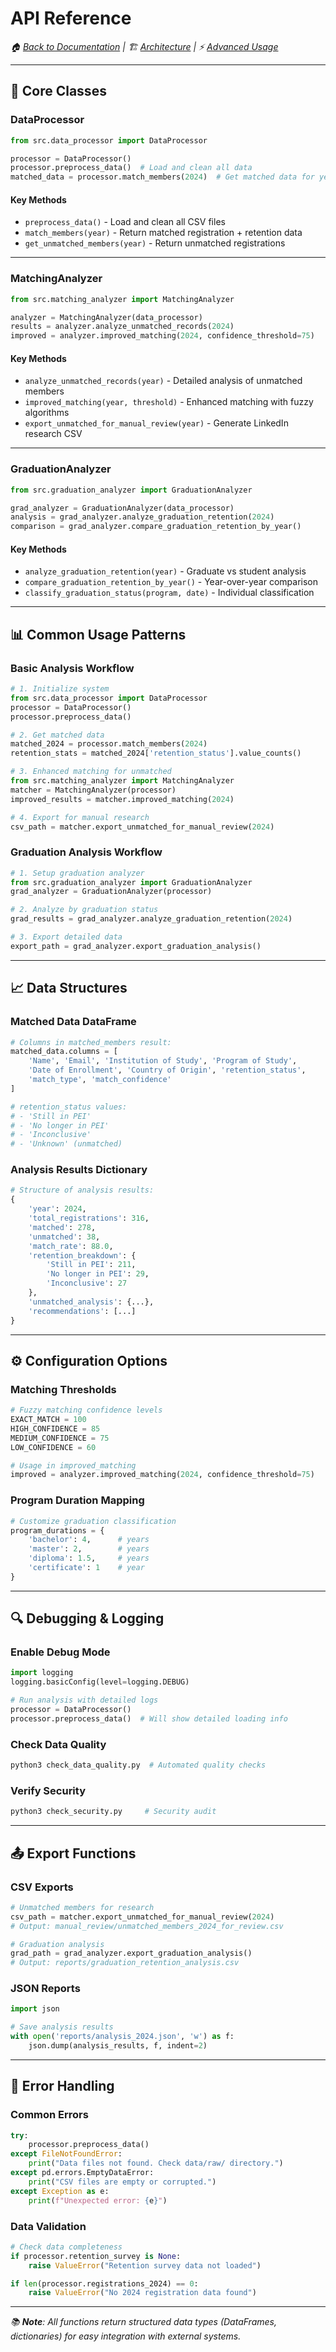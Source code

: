# API Reference

*🏠 [Back to Documentation](../README.md) | 🏗️ [Architecture](architecture.md) | ⚡ [Advanced Usage](advanced-usage.md)*

---

## 🔧 Core Classes

### **DataProcessor**
```python
from src.data_processor import DataProcessor

processor = DataProcessor()
processor.preprocess_data()  # Load and clean all data
matched_data = processor.match_members(2024)  # Get matched data for year
```

#### **Key Methods**
- `preprocess_data()` - Load and clean all CSV files
- `match_members(year)` - Return matched registration + retention data
- `get_unmatched_members(year)` - Return unmatched registrations

---

### **MatchingAnalyzer**
```python
from src.matching_analyzer import MatchingAnalyzer

analyzer = MatchingAnalyzer(data_processor)
results = analyzer.analyze_unmatched_records(2024)
improved = analyzer.improved_matching(2024, confidence_threshold=75)
```

#### **Key Methods**
- `analyze_unmatched_records(year)` - Detailed analysis of unmatched members
- `improved_matching(year, threshold)` - Enhanced matching with fuzzy algorithms
- `export_unmatched_for_manual_review(year)` - Generate LinkedIn research CSV

---

### **GraduationAnalyzer**  
```python
from src.graduation_analyzer import GraduationAnalyzer

grad_analyzer = GraduationAnalyzer(data_processor)
analysis = grad_analyzer.analyze_graduation_retention(2024)
comparison = grad_analyzer.compare_graduation_retention_by_year()
```

#### **Key Methods**
- `analyze_graduation_retention(year)` - Graduate vs student analysis
- `compare_graduation_retention_by_year()` - Year-over-year comparison
- `classify_graduation_status(program, date)` - Individual classification

---

## 📊 Common Usage Patterns

### **Basic Analysis Workflow**
```python
# 1. Initialize system
from src.data_processor import DataProcessor
processor = DataProcessor()
processor.preprocess_data()

# 2. Get matched data
matched_2024 = processor.match_members(2024)
retention_stats = matched_2024['retention_status'].value_counts()

# 3. Enhanced matching for unmatched
from src.matching_analyzer import MatchingAnalyzer
matcher = MatchingAnalyzer(processor)
improved_results = matcher.improved_matching(2024)

# 4. Export for manual research
csv_path = matcher.export_unmatched_for_manual_review(2024)
```

### **Graduation Analysis Workflow**
```python
# 1. Setup graduation analyzer
from src.graduation_analyzer import GraduationAnalyzer
grad_analyzer = GraduationAnalyzer(processor)

# 2. Analyze by graduation status
grad_results = grad_analyzer.analyze_graduation_retention(2024)

# 3. Export detailed data
export_path = grad_analyzer.export_graduation_analysis()
```

---

## 📈 Data Structures

### **Matched Data DataFrame**
```python
# Columns in matched_members result:
matched_data.columns = [
    'Name', 'Email', 'Institution of Study', 'Program of Study',
    'Date of Enrollment', 'Country of Origin', 'retention_status',
    'match_type', 'match_confidence'
]

# retention_status values:
# - 'Still in PEI'
# - 'No longer in PEI' 
# - 'Inconclusive'
# - 'Unknown' (unmatched)
```

### **Analysis Results Dictionary**
```python
# Structure of analysis results:
{
    'year': 2024,
    'total_registrations': 316,
    'matched': 278,
    'unmatched': 38,
    'match_rate': 88.0,
    'retention_breakdown': {
        'Still in PEI': 211,
        'No longer in PEI': 29,
        'Inconclusive': 27
    },
    'unmatched_analysis': {...},
    'recommendations': [...]
}
```

---

## ⚙️ Configuration Options

### **Matching Thresholds**
```python
# Fuzzy matching confidence levels
EXACT_MATCH = 100
HIGH_CONFIDENCE = 85
MEDIUM_CONFIDENCE = 75
LOW_CONFIDENCE = 60

# Usage in improved_matching
improved = analyzer.improved_matching(2024, confidence_threshold=75)
```

### **Program Duration Mapping**
```python
# Customize graduation classification
program_durations = {
    'bachelor': 4,      # years
    'master': 2,        # years
    'diploma': 1.5,     # years
    'certificate': 1    # year
}
```

---

## 🔍 Debugging & Logging

### **Enable Debug Mode**
```python
import logging
logging.basicConfig(level=logging.DEBUG)

# Run analysis with detailed logs
processor = DataProcessor()
processor.preprocess_data()  # Will show detailed loading info
```

### **Check Data Quality**
```bash
python3 check_data_quality.py  # Automated quality checks
```

### **Verify Security**
```bash
python3 check_security.py     # Security audit
```

---

## 📤 Export Functions

### **CSV Exports**
```python
# Unmatched members for research
csv_path = matcher.export_unmatched_for_manual_review(2024)
# Output: manual_review/unmatched_members_2024_for_review.csv

# Graduation analysis
grad_path = grad_analyzer.export_graduation_analysis()
# Output: reports/graduation_retention_analysis.csv
```

### **JSON Reports**
```python
import json

# Save analysis results
with open('reports/analysis_2024.json', 'w') as f:
    json.dump(analysis_results, f, indent=2)
```

---

## 🚨 Error Handling

### **Common Errors**
```python
try:
    processor.preprocess_data()
except FileNotFoundError:
    print("Data files not found. Check data/raw/ directory.")
except pd.errors.EmptyDataError:
    print("CSV files are empty or corrupted.")
except Exception as e:
    print(f"Unexpected error: {e}")
```

### **Data Validation**
```python
# Check data completeness
if processor.retention_survey is None:
    raise ValueError("Retention survey data not loaded")

if len(processor.registrations_2024) == 0:
    raise ValueError("No 2024 registration data found")
```

---

*📚 **Note**: All functions return structured data types (DataFrames, dictionaries) for easy integration with external systems.* 